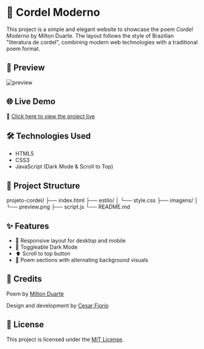 # 📜 Cordel Moderno

This project is a simple and elegant website to showcase the poem *Cordel Moderno* by Milton Duarte. The layout follows the style of Brazilian "literatura de cordel", combining modern web technologies with a traditional poem format.

## 📸 Preview

![preview](imagens/preview.png) <!-- Use a real screenshot from the site -->

## 🌐 Live Demo

🔗 [Click here to view the project live](https://cesarfiorio.github.io/projeto-cordel)

## 🛠 Technologies Used

- HTML5
- CSS3
- JavaScript (Dark Mode & Scroll to Top)

## 📁 Project Structure

projeto-cordel/
├── index.html
├── estilo/
│ └── style.css
├── imagens/
│ └── preview.png
├── script.js
└── README.md


## ✨ Features

- 📱 Responsive layout for desktop and mobile
- 🌙 Toggleable Dark Mode
- ⬆️ Scroll to top button
- 💬 Poem sections with alternating background visuals

## 📖 Credits

Poem by [Milton Duarte](https://www.recantodasletras.com.br/poesias/3186743)

Design and development by [Cesar Fiorio](https://github.com/cesarfiorio)

## 📌 License

This project is licensed under the [MIT License](LICENSE).
